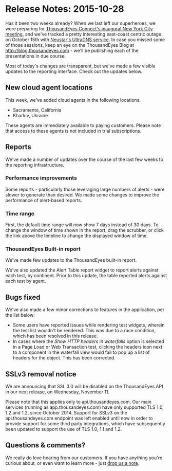 # Release Notes: 2015-10-28

Has it been two weeks already?  When we last left our superheroes, we were preparing for [ThousandEyes Connect's inaugural New York City meeting](https://blog.thousandeyes.com/connect-nyc-2015-summary/), and we've tracked a pretty interesting east-coast centric outage on October 15th with [Neustar's UltraDNS service](https://blog.thousandeyes.com/ultradns-outage-october-2015/).  In case you missed some of those sessions, keep an eye on the ThousandEyes Blog at http://blog.thousandeyes.com - we'll be publishing each of the presentations in due course.

Most of today's changes are transparent, but we've made a few visible updates to the reporting interface.  Check out the updates below.

## New cloud agent locations

This week, we've added cloud agents in the following locations:

* Sacramento, California
* Kharkiv, Ukraine

These agents are immediately available to paying customers. Please note that access to these agents is not included in trial subscriptions.

## Reports

We've made a number of updates over the course of the last few weeks to the reporting infrastructure.

### Performance improvements

Some reports - particularly those leveraging large numbers of alerts - were slower to generate than desired.  We made some changes to improve the performance of alert-based reports.

### Time range

First, the default time range will now show 7 days instead of 30 days. To change the window of time shown in the report, drag the scrubber, or click the link above the timeline to change the displayed window of time. 

### ThousandEyes Built-in report

We've made few updates to the ThousandEyes built-in report.

We've also updated the Alert Table report widget to report alerts against each test, by continent.  Prior to this update, the table reported alerts against each test by agent.

## Bugs fixed

We've also made a few minor corrections to features in the application, per the list below:

* Some users have reported issues while rendering test widgets, wherein the test list wouldn't be rendered.  This was due to a race condition, which has been resolved in this release.
* In cases where the _Show HTTP headers in waterfalls_ option is selected in a Page Load or Web Transaction test, clicking the headers icon next to a component in the waterfall view would fail to pop up a list of headers for the object.  This has been corrected.

## SSLv3 removal notice

We are announcing that SSL 3.0 will be disabled on the ThousandEyes API in our next release, on Wednesday, November 11.  

Please note that this applies only to api.thousandeyes.com.  Our main services \(running as app.thousandeyes.com\) have only supported TLS 1.0, 1.2 and 1.2, since October 2014.  Support for SSLv3 on the api.thousandeyes.com endpoint was left enabled until now in order to provide support for some third party integrations, which have subsequently been updated to support the use of TLS 1.0, 1.1 and 1.2.

## Questions & comments?

We really do love hearing from our customers.  If you have anything you're curious about, or even want to learn more - just [drop us a note](mailto:support@thousandeyes.com?subject=2015-10-28+Release+Update).

